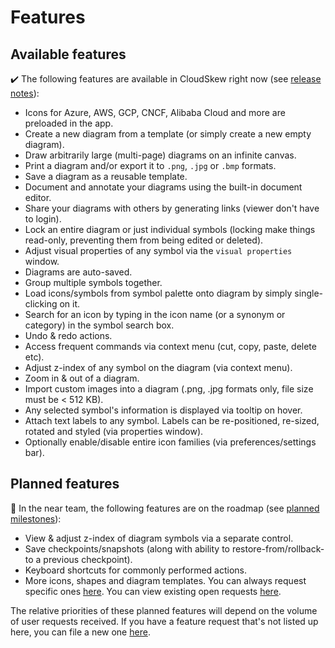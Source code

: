 # Features

## Available features

:heavy_check_mark: The following features are available in CloudSkew right now (see [release notes](https://github.com/cloudskew/cloudskew/releases)):

* Icons for Azure, AWS, GCP, CNCF, Alibaba Cloud and more are preloaded in the app.
* Create a new diagram from a template (or simply create a new empty diagram).
* Draw arbitrarily large (multi-page) diagrams on an infinite canvas.
* Print a diagram and/or export it to `.png`, `.jpg` or `.bmp` formats.
* Save a diagram as a reusable template.
* Document and annotate your diagrams using the built-in document editor.
* Share your diagrams with others by generating links (viewer don't have to login).
* Lock an entire diagram or just individual symbols (locking make things read-only, preventing them from being edited or deleted).
* Adjust visual properties of any symbol via the `visual properties` window.
* Diagrams are auto-saved.
* Group multiple symbols together.
* Load icons/symbols from symbol palette onto diagram by simply single-clicking on it.
* Search for an icon by typing in the icon name (or a synonym or category) in the symbol search box.
* Undo & redo actions.
* Access frequent commands via context menu (cut, copy, paste, delete etc).
* Adjust z-index of any symbol on the diagram (via context menu).
* Zoom in & out of a diagram.
* Import custom images into a diagram (.png, .jpg formats only, file size must be < 512 KB).
* Any selected symbol's information is displayed via tooltip on hover.
* Attach text labels to any symbol. Labels can be re-positioned, re-sized, rotated and styled (via properties window).
* Optionally enable/disable entire icon families (via preferences/settings bar).

## Planned features

:calendar: In the near team, the following features are on the roadmap (see [planned milestones](https://github.com/cloudskew/cloudskew/milestones)):

* View & adjust z-index of diagram symbols via a separate control.
* Save checkpoints/snapshots (along with ability to restore-from/rollback-to a previous checkpoint).  
* Keyboard shortcuts for commonly performed actions.
* More icons, shapes and diagram templates. You can always request specific ones [here](https://github.com/cloudskew/cloudskew/issues/new/choose). You can view existing open requests [here](https://github.com/cloudskew/cloudskew/issues?q=is%3Aopen+is%3Aissue+label%3Aicon-request).

The relative priorities of these planned features will depend on the volume of user requests received. If you have a feature request that's not listed up here, you can file a new one [here](https://github.com/cloudskew/cloudskew/issues/new/choose).
